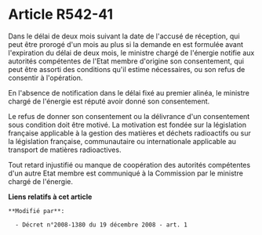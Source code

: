 # Article R542-41

Dans le délai de deux mois suivant la date de l'accusé de réception, qui peut être prorogé d'un mois au plus si la demande en
est formulée avant l'expiration du délai de deux mois, le ministre chargé de l'énergie notifie aux autorités compétentes de
l'Etat membre d'origine son consentement, qui peut être assorti des conditions qu'il estime nécessaires, ou son refus de
consentir à l'opération. 

En l'absence de notification dans le délai fixé au premier alinéa, le ministre chargé de l'énergie est réputé avoir donné son
consentement. 

Le refus de donner son consentement ou la délivrance d'un consentement sous condition doit être motivé. La motivation est
fondée sur la législation française applicable à la gestion des matières et déchets radioactifs ou sur la législation
française, communautaire ou internationale applicable au transport de matières radioactives. 

Tout retard injustifié ou manque de coopération des autorités compétentes d'un autre Etat membre est communiqué à la
Commission par le ministre chargé de l'énergie.

**Liens relatifs à cet article**

	**Modifié par**:

	  - Décret n°2008-1380 du 19 décembre 2008 - art. 1

